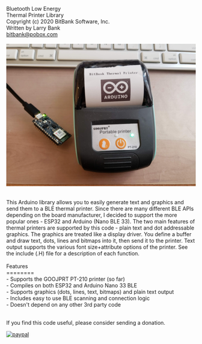 Bluetooth Low Energy<br>
Thermal Printer Library<br>
Copyright (c) 2020 BitBank Software, Inc.<br>
Written by Larry Bank<br>
bitbank@pobox.com<br>
<br>
![printer demo](/ble_prt.jpg?raw=true "Thermal_Printer")

<br>
This Arduino library allows you to easily generate text and graphics
and send them to a BLE thermal printer. Since there are many different
BLE APIs depending on the board manufacturer, I decided to support the more
popular ones - ESP32 and Arduino (Nano BLE 33). The two main features of
thermal printers are supported by this code - plain text and dot addressable
graphics. The graphics are treated like a display driver. You define a buffer and draw text, dots, lines and bitmaps into it, then send it to the printer. Text output supports the various font size+attribute options of the printer.
See the include (.H) file for a description of each function.
<br>

<br>
Features<br>
========<br>
- Supports the GOOJPRT PT-210 printer (so far)<br>
- Compiles on both ESP32 and Arduino Nano 33 BLE<br>
- Supports graphics (dots, lines, text, bitmaps) and plain text output<br>
- Includes easy to use BLE scanning and connection logic<br>
- Doesn't depend on any other 3rd party code<br>
<br>

If you find this code useful, please consider sending a donation.

[![paypal](https://www.paypalobjects.com/en_US/i/btn/btn_donateCC_LG.gif)](https://www.paypal.com/cgi-bin/webscr?cmd=_s-xclick&hosted_button_id=SR4F44J2UR8S4)
